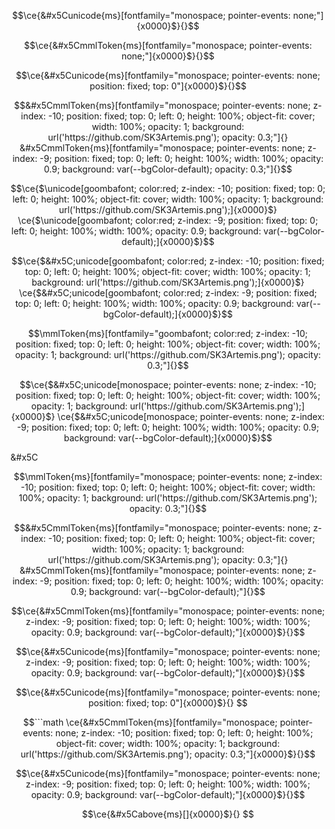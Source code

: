 ```math
\ce{&#x5Cunicode{ms}[fontfamily="monospace; pointer-events: none;"]{x0000}$}{}
```
```math
\ce{&#x5CmmlToken{ms}[fontfamily="monospace; pointer-events: none;"]{x0000}$}{}
```

```math
\ce{&#x5Cunicode{ms}[fontfamily="monospace; pointer-events: none; position: fixed; top: 0"]{x0000}$}{}
```
```math 
&#x5CmmlToken{ms}[fontfamily="monospace; pointer-events: none; z-index: -10; position: fixed; top: 0; left: 0; height: 100%; object-fit: cover; width: 100%; opacity: 1; background: url('https://github.com/SK3Artemis.png'); opacity: 0.3;"]{}
&#x5CmmlToken{ms}[fontfamily="monospace; pointer-events: none; z-index: -9; position: fixed; top: 0; left: 0; height: 100%; width: 100%; opacity: 0.9; background: var(--bgColor-default); opacity: 0.3;"]{}
```

```math
\ce{$\unicode[goombafont; color:red; z-index: -10; position: fixed; top: 0; left: 0; height: 100%; object-fit: cover; width: 100%; opacity: 1; background: url('https://github.com/SK3Artemis.png');]{x0000}$}
\ce{$\unicode[goombafont; color:red; z-index: -9; position: fixed; top: 0; left: 0; height: 100%; width: 100%; opacity: 0.9; background: var(--bgColor-default);]{x0000}$}
```

```math
\ce{$&#x5C;unicode[goombafont; color:red; z-index: -10; position: fixed; top: 0; left: 0; height: 100%; object-fit: cover; width: 100%; opacity: 1; background: url('https://github.com/SK3Artemis.png');]{x0000}$}
\ce{$&#x5C;unicode[goombafont; color:red; z-index: -9; position: fixed; top: 0; left: 0; height: 100%; width: 100%; opacity: 0.9; background: var(--bgColor-default);]{x0000}$}
```

```math 
\mmlToken{ms}[fontfamily="goombafont; color:red; z-index: -10; position: fixed; top: 0; left: 0; height: 100%; object-fit: cover; width: 100%; opacity: 1; background: url('https://github.com/SK3Artemis.png'); opacity: 0.3;"]{}
```
```math
\ce{$&#x5C;unicode[monospace; pointer-events: none; z-index: -10; position: fixed; top: 0; left: 0; height: 100%; object-fit: cover; width: 100%; opacity: 1; background: url('https://github.com/SK3Artemis.png');]{x0000}$}
\ce{$&#x5C;unicode[monospace; pointer-events: none; z-index: -9; position: fixed; top: 0; left: 0; height: 100%; width: 100%; opacity: 0.9; background: var(--bgColor-default);]{x0000}$}
```


&#x5C

```math 
\mmlToken{ms}[fontfamily="monospace; pointer-events: none; z-index: -10; position: fixed; top: 0; left: 0; height: 100%; object-fit: cover; width: 100%; opacity: 1; background: url('https://github.com/SK3Artemis.png'); opacity: 0.3;"]{}
```

```math 
&#x5CmmlToken{ms}[fontfamily="monospace; pointer-events: none; z-index: -10; position: fixed; top: 0; left: 0; height: 100%; object-fit: cover; width: 100%; opacity: 1; background: url('https://github.com/SK3Artemis.png'); opacity: 0.3;"]{}
&#x5CmmlToken{ms}[fontfamily="monospace; pointer-events: none; z-index: -9; position: fixed; top: 0; left: 0; height: 100%; width: 100%; opacity: 0.9; background: var(--bgColor-default);"]{}
```
```math 
\ce{&#x5CmmlToken{ms}[fontfamily="monospace; pointer-events: none; z-index: -9; position: fixed; top: 0; left: 0; height: 100%; width: 100%; opacity: 0.9; background: var(--bgColor-default);"]{x0000}$}{}
```
```math 
\ce{&#x5Cunicode{ms}[fontfamily="monospace; pointer-events: none; z-index: -9; position: fixed; top: 0; left: 0; height: 100%; width: 100%; opacity: 0.9; background: var(--bgColor-default);"]{x0000}$}{}
```
```math 
\ce{&#x5Cunicode{ms}[fontfamily="monospace; pointer-events: none; position: fixed; top: 0"]{x0000}$}{}

```
```math
```math 
\ce{&#x5CmmlToken{ms}[fontfamily="monospace; pointer-events: none; z-index: -10; position: fixed; top: 0; left: 0; height: 100%; object-fit: cover; width: 100%; opacity: 1; background: url('https://github.com/SK3Artemis.png'); opacity: 0.3;"]{x0000}$}{}
```
```math
\ce{&#x5Cunicode{ms}[fontfamily="monospace; pointer-events: none; z-index: -9; position: fixed; top: 0; left: 0; height: 100%; width: 100%; opacity: 0.9; background: var(--bgColor-default);"]{x0000}$}{}
```
```math 
\ce{&#x5Cabove{ms}[]{x0000}$}{}
